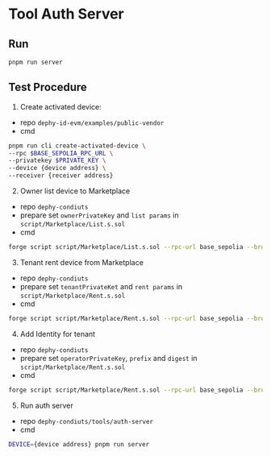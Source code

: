 # Tool Auth Server

## Run

```bash
pnpm run server
```

## Test Procedure

1. Create activated device:

- repo
  `dephy-id-evm/examples/public-vendor`
- cmd

```bash
pnpm run cli create-activated-device \
--rpc $BASE_SEPOLIA_RPC_URL \
--privatekey $PRIVATE_KEY \
--device {device address} \
--receiver {receiver address}
```

2. Owner list device to Marketplace

- repo
  `dephy-condiuts`
- prepare
  set `ownerPrivateKey` and `list params` in `script/Marketplace/List.s.sol`
- cmd

```bash
forge script script/Marketplace/List.s.sol --rpc-url base_sepolia --broadcast
```

3. Tenant rent device from Marketplace

- repo
  `dephy-condiuts`
- prepare
  set `tenantPrivateKet` and `rent params` in `script/Marketplace/Rent.s.sol`
- cmd

```bash
forge script script/Marketplace/Rent.s.sol --rpc-url base_sepolia --broadcast
```

4. Add Identity for tenant

- repo
  `dephy-condiuts`
- prepare
  set `operatorPrivateKey`, `prefix` and `digest` in `script/Marketplace/Rent.s.sol`
- cmd

```bash
forge script script/Marketplace/Rent.s.sol --rpc-url base_sepolia --broadcast
```

5. Run auth server

- repo
  `dephy-condiuts/tools/auth-server`
- cmd

```bash
DEVICE={device address} pnpm run server
```
